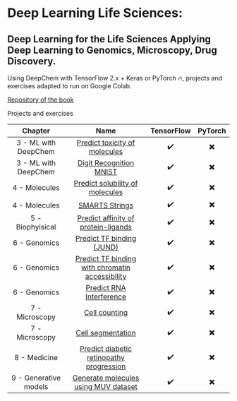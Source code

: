 # Deep Learning Life Sciences: 
## Deep Learning for the Life Sciences Applying Deep Learning to Genomics, Microscopy, Drug Discovery.

Using DeepChem with TensorFlow 2.x + Keras or PyTorch 🔥, projects and exercises adapted to run on Google Colab.

[Repository of the book](https://github.com/deepchem/DeepLearningLifeSciences)

Projects and exercises

|       Chapter        |           Name                  |  TensorFlow | PyTorch |
|        :---:         |            :---:                |     :---:   |   :---: |
| 3 - ML with DeepChem | [Predict toxicity of molecules](03_MLDeepChem/Predict_Toxicity_of_Molecules.ipynb)   |       ✔️     |    ✖️    |
| 3 - ML with DeepChem | [Digit Recognition MNIST](03_MLDeepChem/MNIST_with_TensorGraph_from_DeepChem.ipynb)         |       ✔️     |    ✖️    |
| 4 - Molecules        | [Predict solubility of molecules](04_Molecules/Predict_solubility_using_GraphConvModel.ipynb)              |       ✔️     |    ✖️    |
| 4 - Molecules        | [SMARTS Strings](04_Molecules/SMARTS_Strings.ipynb)                  |       ✔️     |    ✖️    |
| 5 - Biophyisical     | [Predict affinity of protein-ligands](05_Biophysical/Binding_free_energy_prediction_using_PDBBind_dataset.ipynb) |   ✔️     |    ✖️    |
| 6 - Genomics         | [Predict TF binding (JUND)](06_Genomics/Predicting_transcription_factor_binding.ipynb)       |       ✔️     |    ✖️    |
| 6 - Genomics         | [Predict TF binding with chromatin accessibility](06_Genomics/Predicting_TF_binding_chromatin_accessibility.ipynb)  |       ✔️     |    ✖️    |
| 6 - Genomics         | [Predict RNA Interference](06_Genomics/RNA_Interference.ipynb)        |       ✔️     |    ✖️    |
| 7 - Microscopy       | [Cell counting](07_Microscopy/Cell_Counting.ipynb)                   |       ✔️     |    ✖️    |
| 7 - Microscopy       | [Cell segmentation](07_Microscopy/Cell_segmentation.ipynb)             |       ✔️     |    ✖️    |
| 8 - Medicine         | [Predict diabetic retinopathy progression](08_Medicine/Diagnose_Diabetic_Retinopathy_Progression.ipynb)  |   ✔️    |    ✖️    |
| 9 - Generative models| [Generate molecules using MUV dataset](09_GenerativeModels/Generating_molecules_with_VAE.ipynb) |   ✔️    |    ✖️    |
